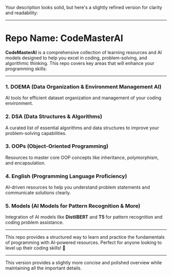 Your description looks solid, but here's a slightly refined version for clarity and readability:

---

# **Repo Name**: **CodeMasterAI**

**CodeMasterAI** is a comprehensive collection of learning resources and AI models designed to help you excel in coding, problem-solving, and algorithmic thinking. This repo covers key areas that will enhance your programming skills:

---

### **1. DOEMA (Data Organization & Environment Management AI)**
AI tools for efficient dataset organization and management of your coding environment.

### **2. DSA (Data Structures & Algorithms)**
A curated list of essential algorithms and data structures to improve your problem-solving capabilities.

### **3. OOPs (Object-Oriented Programming)**
Resources to master core OOP concepts like inheritance, polymorphism, and encapsulation.

### **4. English (Programming Language Proficiency)**
AI-driven resources to help you understand problem statements and communicate solutions clearly.

### **5. Models (AI Models for Pattern Recognition & More)**
Integration of AI models like **DistilBERT** and **T5** for pattern recognition and coding problem assistance.

---

This repo provides a structured way to learn and practice the fundamentals of programming with AI-powered resources. Perfect for anyone looking to level up their coding skills! 🚀

---

This version provides a slightly more concise and polished overview while maintaining all the important details.
